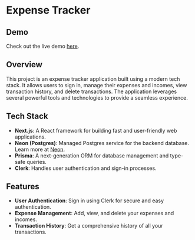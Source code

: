 # Expense Tracker

## Demo
Check out the live demo [here](https://expense-tracker-web-gamma.vercel.app/).

## Overview
This project is an expense tracker application built using a modern tech stack. It allows users to sign in, manage their expenses and incomes, view transaction history, and delete transactions. The application leverages several powerful tools and technologies to provide a seamless experience.

## Tech Stack
- **Next.js**: A React framework for building fast and user-friendly web applications.
- **Neon (Postgres)**: Managed Postgres service for the backend database. Learn more at [Neon](https://neon.tech/).
- **Prisma**: A next-generation ORM for database management and type-safe queries.
- **Clerk**: Handles user authentication and sign-in processes.

## Features
- **User Authentication**: Sign in using Clerk for secure and easy authentication.
- **Expense Management**: Add, view, and delete your expenses and incomes.
- **Transaction History**: Get a comprehensive history of all your transactions.
